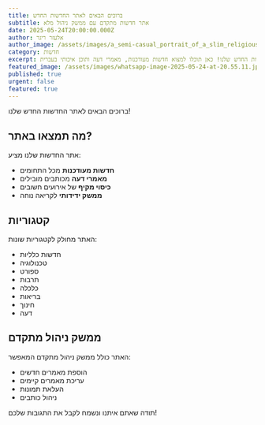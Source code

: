 ```yaml
---
title: ברוכים הבאים לאתר החדשות החדש
subtitle: אתר חדשות מתקדם עם ממשק ניהול מלא
date: 2025-05-24T20:00:00.000Z
author: אלעזר ריגר
author_image: /assets/images/a_semi-casual_portrait_of_a_slim_religious_jewish_man_with_long_payot_and_a_trimmed_beard_standing_o_29e27ad6-1334-4ed1-a462-308b6dfdc385.png
category: חדשות
excerpt: ברוכים הבאים לאתר החדשות החדש שלנו! כאן תוכלו למצוא חדשות מעודכנות, מאמרי דעה ותוכן איכותי בעברית.
featured_image: /assets/images/whatsapp-image-2025-05-24-at-20.55.11.jpeg
published: true
urgent: false
featured: true
---
```


ברוכים הבאים לאתר החדשות החדש שלנו!

## מה תמצאו באתר?

אתר החדשות שלנו מציע:

- **חדשות מעודכנות** מכל התחומים
- **מאמרי דעה** מכותבים מובילים
- **כיסוי מקיף** של אירועים חשובים
- **ממשק ידידותי** לקריאה נוחה

## קטגוריות

האתר מחולק לקטגוריות שונות:
- חדשות כלליות
- טכנולוגיה
- ספורט
- תרבות
- כלכלה
- בריאות
- חינוך
- דעה

## ממשק ניהול מתקדם

האתר כולל ממשק ניהול מתקדם המאפשר:
- הוספת מאמרים חדשים
- עריכת מאמרים קיימים
- העלאת תמונות
- ניהול כותבים

תודה שאתם איתנו ונשמח לקבל את התגובות שלכם! 